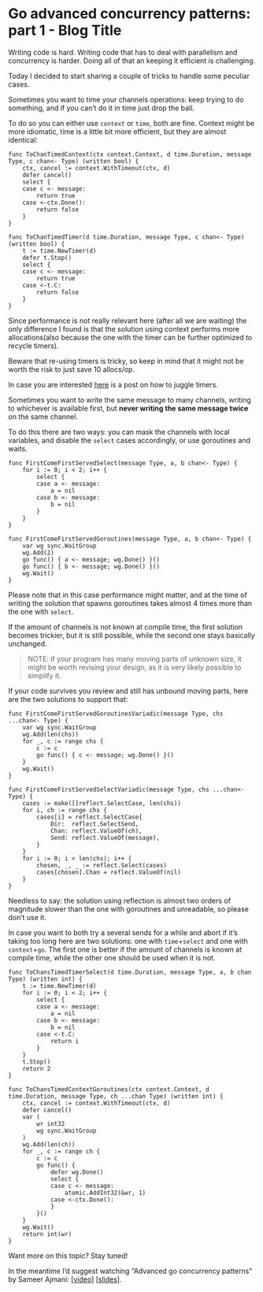 # Go advanced concurrency patterns: part 1 - Blog Title
Writing code is hard. Writing code that has to deal with parallelism and concurrency is harder. Doing all of that an keeping it efficient is challenging.

Today I decided to start sharing a couple of tricks to handle some peculiar cases.

Sometimes you want to time your channels operations: keep trying to do something, and if you can’t do it in time just drop the ball.

To do so you can either use `context` or `time`, both are fine. Context might be more idiomatic, time is a little bit more efficient, but they are almost identical:

```
func ToChanTimedContext(ctx context.Context, d time.Duration, message Type, c chan<- Type) (written bool) {
	ctx, cancel := context.WithTimeout(ctx, d)
	defer cancel()
	select {
	case c <- message:
		return true
	case <-ctx.Done():
		return false
	}
}

func ToChanTimedTimer(d time.Duration, message Type, c chan<- Type) (written bool) {
	t := time.NewTimer(d)
	defer t.Stop()
	select {
	case c <- message:
		return true
	case <-t.C:
		return false
	}
}
```

Since performance is not really relevant here (after all we are waiting) the only difference I found is that the solution using context performs more allocations(also because the one with the timer can be further optimized to recycle timers).

Beware that re-using timers is tricky, so keep in mind that it might not be worth the risk to just save 10 allocs/op.

In case you are interested [here](https://blogtitle.github.io/go-advanced-concurrency-patterns-part-2-timers) is a post on how to juggle timers.

Sometimes you want to write the same message to many channels, writing to whichever is available first, but **never writing the same message twice** on the same channel.

To do this there are two ways: you can mask the channels with local variables, and disable the `select` cases accordingly, or use goroutines and waits.

```
func FirstComeFirstServedSelect(message Type, a, b chan<- Type) {
	for i := 0; i < 2; i++ {
		select {
		case a <- message:
			a = nil
		case b <- message:
			b = nil
		}
	}
}

func FirstComeFirstServedGoroutines(message Type, a, b chan<- Type) {
	var wg sync.WaitGroup
	wg.Add(2)
	go func() { a <- message; wg.Done() }()
	go func() { b <- message; wg.Done() }()
	wg.Wait()
}
```

Please note that in this case performance might matter, and at the time of writing the solution that spawns goroutines takes almost 4 times more than the one with `select`.

If the amount of channels is not known at compile time, the first solution becomes trickier, but it is still possible, while the second one stays basically unchanged.

> NOTE: if your program has many moving parts of unknown size, it might be worth revising your design, as it is very likely possible to simplify it.

If your code survives you review and still has unbound moving parts, here are the two solutions to support that:

```
func FirstComeFirstServedGoroutinesVariadic(message Type, chs ...chan<- Type) {
	var wg sync.WaitGroup
	wg.Add(len(chs))
	for _, c := range chs {
		c := c
		go func() { c <- message; wg.Done() }()
	}
	wg.Wait()
}

func FirstComeFirstServedSelectVariadic(message Type, chs ...chan<- Type) {
	cases := make([]reflect.SelectCase, len(chs))
	for i, ch := range chs {
		cases[i] = reflect.SelectCase{
			Dir:  reflect.SelectSend,
			Chan: reflect.ValueOf(ch),
			Send: reflect.ValueOf(message),
		}
	}
	for i := 0; i < len(chs); i++ {
		chosen, _, _ := reflect.Select(cases)
		cases[chosen].Chan = reflect.ValueOf(nil)
	}
}
```

Needless to say: the solution using reflection is almost two orders of magnitude slower than the one with goroutines and unreadable, so please don’t use it.

In case you want to both try a several sends for a while and abort if it’s taking too long here are two solutions: one with `time`+`select` and one with `context`+`go`. The first one is better if the amount of channels is known at compile time, while the other one should be used when it is not.

```
func ToChansTimedTimerSelect(d time.Duration, message Type, a, b chan Type) (written int) {
	t := time.NewTimer(d)
	for i := 0; i < 2; i++ {
		select {
		case a <- message:
			a = nil
		case b <- message:
			b = nil
		case <-t.C:
			return i
		}
	}
	t.Stop()
	return 2
}

func ToChansTimedContextGoroutines(ctx context.Context, d time.Duration, message Type, ch ...chan Type) (written int) {
	ctx, cancel := context.WithTimeout(ctx, d)
	defer cancel()
	var (
		wr int32
		wg sync.WaitGroup
	)
	wg.Add(len(ch))
	for _, c := range ch {
		c := c
		go func() {
			defer wg.Done()
			select {
			case c <- message:
				atomic.AddInt32(&wr, 1)
			case <-ctx.Done():
			}
		}()
	}
	wg.Wait()
	return int(wr)
}
```

Want more on this topic? Stay tuned!

In the meantime I’d suggest watching “Advanced go concurrency patterns” by Sameer Ajmani: \[[video](https://www.youtube.com/watch?v=QDDwwePbDtw)\] \[[slides](https://talks.golang.org/2013/advconc.slide)\].